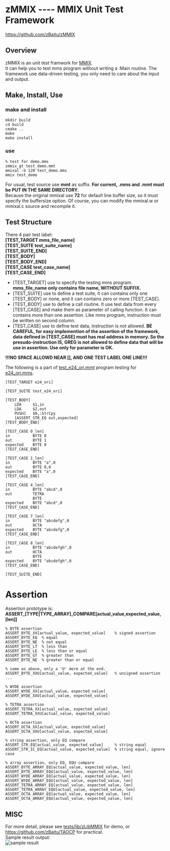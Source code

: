 zMMIX ---- MMIX Unit Test Framework
===============================

https://github.com/zBaitu/zMMIX

Overview
--------
zMMIX is an unit test framwork for [MMIX](http://mmix.cs.hm.edu/).  
It can help you to test mms program without writing a :Main routine. The framework use data-driven testing, you only need to care about the input and output.

Make, Install, Use
------------------

### make and install
```
mkdir build
cd build
cmake ..
make
make install
```

### use
```
% test for demo.mms
zmmix_gt test_demo.mmt
mmixal -b 120 test_demo.mms
mmix test_demo
```
For usual, test source use **mmt** as suffix. **For current, .mms and .mmt must be PUT IN THE SAME DIRECTORY.**  
Because the original mmixal use **72** for default line buffer size, so it must specify the buffersize option. 
Of course, you can modify the mmixal.w or mmixal.c source and recompile it.  


## Test Structure
There 4 pair test label:  
**[TEST_TARGET mms_file_name]**  
**[TEST_SUITE test_suite_name]**  
**[TEST_SUITE_END]**  
**[TEST_BODY]**  
**[TEST_BODY_END]**  
**[TEST_CASE test_case_name]**  
**[TEST_CASE_END]**
* [TEST_TARGET] use to specify the testing mms program. **mms_file_name only contains file name, WITHOUT SUFFIX.**
* [TEST_SUITE] use to define a test suite, it can contains only one [TEST_BODY] or none, and it can contains zero or more [TEST_CASE].
* [TEST_BODY] use to define a call routine. It use test data from every [TEST_CASE] and make them as parameter of calling function. It can contains more than one assertion. Like mms program, instruction must be written on second column.
* [TEST_CASE] use to define test data, instruction is not allowed. **BE CAREFUL, for easy implemention of the assertion of the framework, data defined in [TEST_CASE] must has real address in memory. So the presudo-instruction IS, GREG is not allowed to define data that will be use in assertion. Use only for parameter is OK.**  

**!!!NO SPACE ALLOWD NEAR [], AND ONE TEST LABEL ONE LINE!!!**

The following is a part of [test_e24_ori.mmt](https://github.com/zBaitu/TAOCP/blob/master/1.3.2/exercises/test_e24_ori.mmt) program testing for [e24_ori.mms](https://github.com/zBaitu/TAOCP/blob/master/1.3.2/exercises/e24_ori.mms).

```
[TEST_TARGET e24_ori]                        
    
[TEST_SUITE test_e24_ori]                    
    
[TEST_BODY]                                  
    LDA     $1,in                            
    LDA     $2,out                           
    PUSHJ   $0,:StrCpy                       
    [ASSERT_STR_EQ out,expected]             
[TEST_BODY_END]                              
    
[TEST_CASE 0_len]                            
in          BYTE 0                           
out         BYTE 1                           
expected    BYTE 0                           
[TEST_CASE_END]                              

[TEST_CASE 1_len]
in          BYTE "a",0
out         BYTE 0,0
expected    BYTE "a",0
[TEST_CASE_END]

[TEST_CASE 4_len]
in          BYTE "abcd",0
out         TETRA
            BYTE
expected    BYTE "abcd",0
[TEST_CASE_END]

[TEST_CASE 7_len]
in          BYTE "abcdefg",0
out         OCTA
expected    BYTE "abcdefg",0
[TEST_CASE_END]

[TEST_CASE 8_len]
in          BYTE "abcdefgh",0
out         OCTA
            BYTE
expected    BYTE "abcdefgh",0
[TEST_CASE_END]

[TEST_SUITE_END]
```


# Assertion
Assertion prototype is:  
**ASSERT\_[TYPE|TYPE_ARRAY]\_COMPARE[actual_value,expected_value,[len]]**
```
% BYTE assertion
ASSERT_BYTE_XX[actual_value, expected_value]    % signed assertion
ASSERT_BYTE_EQ  % equal
ASSERT_BYTE_NE  % not equal
ASSERT_BYTE_LT  % less than
ASSERT_BYTE_LE  % less than or equal
ASSERT_BYTE_GT  % greater than
ASSERT_BYTE_NE  % greater than or equal

% same as above, only a 'U' more at the end.
ASSERT_BYTE_XXU[actual_value, expected_value]   % unsigned assertion
...

% WYDE assertion
ASSERT_WYDE_XX[actual_value, expected_value]
ASSERT_WYDE_XXU[actual_value, expected_value]

% TETRA assertion
ASSERT_TETRA_XX[actual_value, expected_value]
ASSERT_TETRA_XXU[actual_value, expected_value]

% OCTA assertion
ASSERT_OCTA_XX[actual_value, expected_value]
ASSERT_OCTA_XXU[actual_value, expected_value]

% string assertion, only EQ compare
ASSERT_STR_EQ[actual_value, expected_value]     % string equal
ASSERT_STR_IC_EQ[actual_value, expected_value]  % string equal, ignore case

% array assertion, only EQ, EQU compare
ASSERT_BYTE_ARRAY_EQ[actual_value, expected_value, len] 
ASSERT_BYTE_ARRAY_EQU[actual_value, expected_value, len] 
ASSERT_WYDE_ARRAY_EQ[actual_value, expected_value, len] 
ASSERT_WYDE_ARRAY_EQU[actual_value, expected_value, len] 
ASSERT_TETRA_ARRAY_EQ[actual_value, expected_value, len] 
ASSERT_TETRA_ARRAY_EQU[actual_value, expected_value, len] 
ASSERT_OCTA_ARRAY_EQ[actual_value, expected_value, len] 
ASSERT_OCTA_ARRAY_EQU[actual_value, expected_value, len] 
```


## MISC
For more detail, please see [tests/lib/zLibMMIX](/tests/lib/zLibMMIX) for demo, or https://github.com/zBaitu/TAOCP for practical.  
Sample result output:  
![sample result](https://raw.github.com/zBaitu/assets/master/zMMIX/img/test_e24_ori.png)
